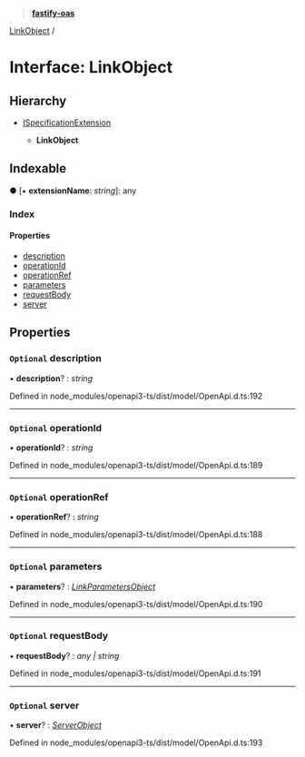 > **[fastify-oas](../README.md)**

[LinkObject](linkobject.md) /

# Interface: LinkObject

## Hierarchy

* [ISpecificationExtension](ispecificationextension.md)

  * **LinkObject**

## Indexable

● \[▪ **extensionName**: *string*\]: any

### Index

#### Properties

* [description](linkobject.md#optional-description)
* [operationId](linkobject.md#optional-operationid)
* [operationRef](linkobject.md#optional-operationref)
* [parameters](linkobject.md#optional-parameters)
* [requestBody](linkobject.md#optional-requestbody)
* [server](linkobject.md#optional-server)

## Properties

### `Optional` description

• **description**? : *string*

Defined in node_modules/openapi3-ts/dist/model/OpenApi.d.ts:192

___

### `Optional` operationId

• **operationId**? : *string*

Defined in node_modules/openapi3-ts/dist/model/OpenApi.d.ts:189

___

### `Optional` operationRef

• **operationRef**? : *string*

Defined in node_modules/openapi3-ts/dist/model/OpenApi.d.ts:188

___

### `Optional` parameters

• **parameters**? : *[LinkParametersObject](linkparametersobject.md)*

Defined in node_modules/openapi3-ts/dist/model/OpenApi.d.ts:190

___

### `Optional` requestBody

• **requestBody**? : *any | string*

Defined in node_modules/openapi3-ts/dist/model/OpenApi.d.ts:191

___

### `Optional` server

• **server**? : *[ServerObject](serverobject.md)*

Defined in node_modules/openapi3-ts/dist/model/OpenApi.d.ts:193